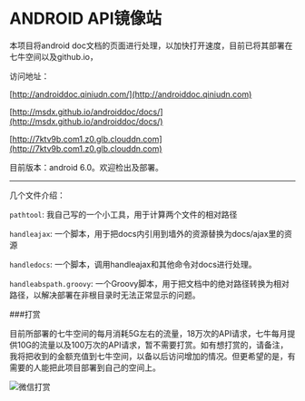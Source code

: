 ANDROID API镜像站
=

本项目将android doc文档的页面进行处理，以加快打开速度，目前已将其部署在七牛空间以及github.io，

访问地址：

[http://androiddoc.qiniudn.com/](http://androiddoc.qiniudn.com)

[http://msdx.github.io/androiddoc/docs/](http://msdx.github.io/androiddoc/docs/)

[http://7ktv9b.com1.z0.glb.clouddn.com](http://7ktv9b.com1.z0.glb.clouddn.com)

目前版本：android 6.0。欢迎检出及部署。

---

几个文件介绍：

`pathtool`: 我自己写的一个小工具，用于计算两个文件的相对路径

`handleajax`: 一个脚本，用于把docs内引用到墙外的资源替换为docs/ajax里的资源

`handledocs`: 一个脚本，调用handleajax和其他命令对docs进行处理。

`handleabspath.groovy`: 一个Groovy脚本，用于把文档中的绝对路径转换为相对路径，以解决部署在非根目录时无法正常显示的问题。

###打赏

目前所部署的七牛空间的每月消耗5G左右的流量，18万次的API请求，七牛每月提供10G的流量以及100万次的API请求，暂不需要打赏。如有想打赏的，请备注，我将把收到的金额充值到七牛空间，以备以后访问增加的情况。但更希望的是，有需要的人能把此项目部署到自己的空间上。

![微信打赏](http://7xpdix.com1.z0.glb.clouddn.com/wechat.png)
